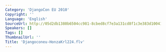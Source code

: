 ```yaml
---
Category: 'DjangoCon EU 2010'
Copyright: ''
Language: 'English'
SourceUrl: http://05d2db1380b6504cc981-8cbed8cf7e3a131cd8f1c3e383d10041.r93.cf2.rackcdn.com/djangocon-eu-2010/Djangoconeu-HonzaKrl224.flv
Speakers: []
Tags: []
ThumbnailUrl: ''
Title: 'Djangoconeu-HonzaKrl224.flv'
---
```



